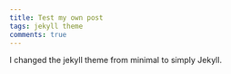 ```yaml
---
title: Test my own post
tags: jekyll theme
comments: true
---
```


I changed the jekyll theme from minimal to simply Jekyll.